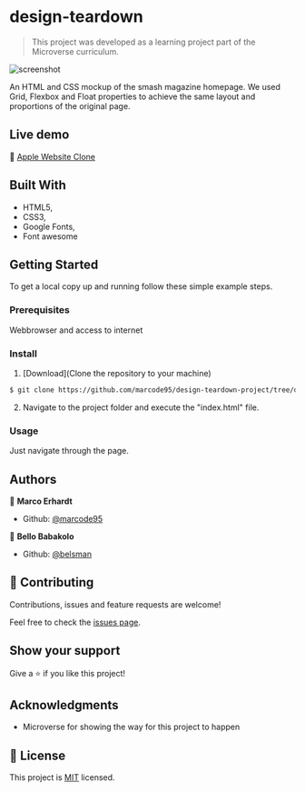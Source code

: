 # design-teardown

> This project was developed as a learning project part of the Microverse curriculum.

![screenshot](./img/screenshot.png)

An HTML and CSS mockup of the smash magazine homepage. We used Grid, Flexbox and Float properties to achieve the same layout and proportions of the original page.

## Live demo

🔗 [Apple Website Clone](https://rawcdn.githack.com/marcode95/design-teardown-project/b0df6ab28d6447d168931fa41f3500701c1ccf47/index.html)

## Built With

- HTML5,
- CSS3,
- Google Fonts,
- Font awesome


## Getting Started

To get a local copy up and running follow these simple example steps.

### Prerequisites

Webbrowser and access to internet

### Install

1) [Download](Clone the repository to your machine)

```sh
$ git clone https://github.com/marcode95/design-teardown-project/tree/develop
```

2) Navigate to the project folder and execute the "index.html" file.

### Usage

Just navigate through the page.

## Authors

👤 **Marco Erhardt**

- Github: [@marcode95](https://github.com/marcode95)



👤 **Bello Babakolo**

- Github: [@belsman](https://github.com/belsman)



## 🤝 Contributing

Contributions, issues and feature requests are welcome!

Feel free to check the [issues page](issues/).

## Show your support

Give a ⭐️ if you like this project!

## Acknowledgments

- Microverse for showing the way for this project to happen

## 📝 License

This project is [MIT](lic.url) licensed.
